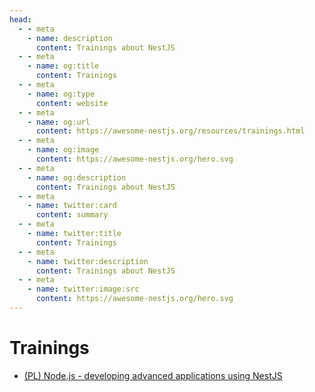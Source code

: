 ```yaml
---
head:
  - - meta
    - name: description
      content: Trainings about NestJS
  - - meta
    - name: og:title
      content: Trainings
  - - meta
    - name: og:type
      content: website
  - - meta
    - name: og:url
      content: https://awesome-nestjs.org/resources/trainings.html
  - - meta
    - name: og:image
      content: https://awesome-nestjs.org/hero.svg
  - - meta
    - name: og:description
      content: Trainings about NestJS
  - - meta
    - name: twitter:card
      content: summary
  - - meta
    - name: twitter:title
      content: Trainings
  - - meta
    - name: twitter:description
      content: Trainings about NestJS
  - - meta
    - name: twitter:image:src
      content: https://awesome-nestjs.org/hero.svg
---
```


# Trainings

- [(PL) Node.js - developing advanced applications using NestJS](https://bottega.com.pl/szkolenie-nestjs)
